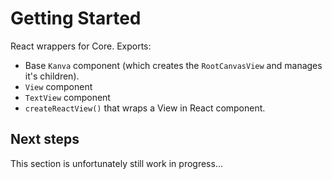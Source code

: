 # Getting Started

React wrappers for Core. Exports:
- Base `Kanva` component (which creates the `RootCanvasView` and manages it's children).
- `View` component
- `TextView` component
- `createReactView()` that wraps a View in React component.

## Next steps

This section is unfortunately still work in progress...
